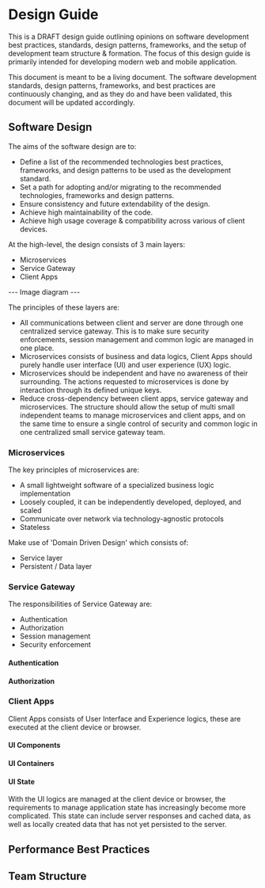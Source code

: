 # Design Guide

This is a DRAFT design guide outlining opinions on software development best practices, standards, design patterns, frameworks, and the setup of development team structure & formation. The focus of this design guide is primarily intended for developing modern web and mobile application.

This document is meant to be a living document. The software development standards, design patterns, frameworks, and best practices are continuously changing, and as they do and have been validated, this document will be updated accordingly.

## Software Design

The aims of the software design are to:

+ Define a list of the recommended technologies best practices, frameworks, and design patterns to be used as the development standard.
+ Set a path for adopting and/or migrating to the recommended technologies, frameworks and design patterns.
+ Ensure consistency and future extendability of the design.
+ Achieve high maintainability of the code.
+ Achieve high usage coverage & compatibility across various of client devices.

At the high-level, the design consists of 3 main layers:

+ Microservices
+ Service Gateway
+ Client Apps

--- Image diagram ---

The principles of these layers are:

+ All communications between client and server are done through one centralized service gateway. This is to make sure security enforcements, session management and common logic are managed in one place.
+ Microservices consists of business and data logics, Client Apps should purely handle user interface (UI) and user experience (UX) logic.
+ Microservices should be independent and have no awareness of their surrounding. The actions requested to microservices is done by interaction through its defined unique keys.
+ Reduce cross-dependency between client apps, service gateway and microservices. The structure should allow the setup of multi small independent teams to manage microservices and client apps, and on the same time to ensure a single control of security and common logic in one centralized small service gateway team.

### Microservices

The key principles of microservices are:

+ A small lightweight software of a specialized business logic implementation
+ Loosely coupled, it can be independently developed, deployed, and scaled
+ Communicate over network via technology-agnostic protocols
+ Stateless

Make use of 'Domain Driven Design' which consists of:

+ Service layer
+ Persistent / Data layer

### Service Gateway

The responsibilities of Service Gateway are:

+ Authentication
+ Authorization
+ Session management
+ Security enforcement


#### Authentication



#### Authorization



### Client Apps

Client Apps consists of User Interface and Experience logics, these are executed at the client device or browser.

#### UI Components


#### UI Containers


#### UI State

With the UI logics are managed at the client device or browser, the requirements to manage application state has increasingly become more complicated. This state can include server responses and cached data, as well as locally created data that has not yet persisted to the server.

## Performance Best Practices

## Team Structure
